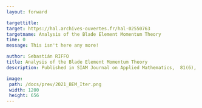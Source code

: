 ```yaml
---
layout: forward

targettitle: 
target: https://hal.archives-ouvertes.fr/hal-02550763
targetname: Analysis of the Blade Element Momentum Theory
time: 0
message: This isn't here any more!

author: Sebastián RIFFO
title: Analysis of the Blade Element Momentum Theory
description: Published in SIAM Journal on Applied Mathematics,  81(6), pp. 2596-2621, 2021.

image: 
 path: /docs/prev/2021_BEM_Iter.png
 width: 1200	
 height: 656
---
```

